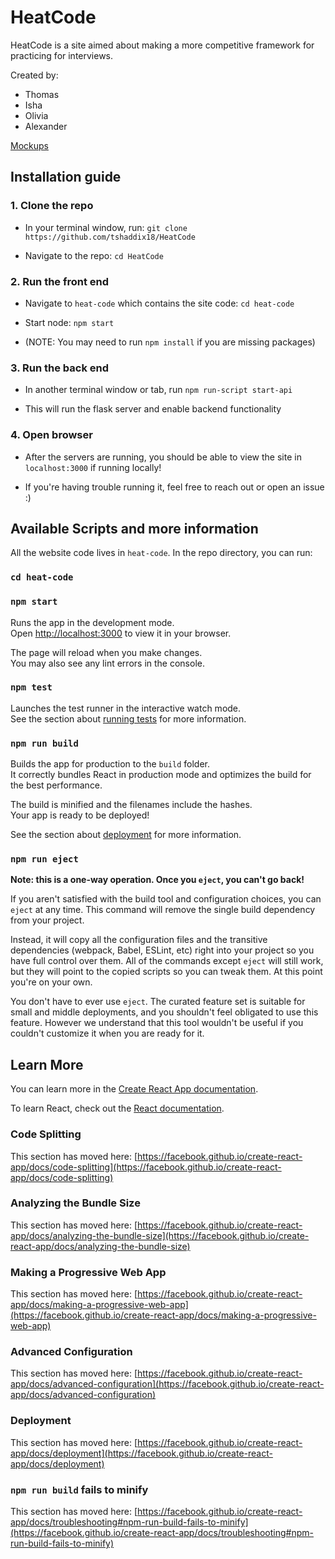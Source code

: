 # HeatCode
HeatCode is a site aimed about making a more competitive framework for practicing for interviews. 

Created by:
- Thomas
- Isha
- Olivia
- Alexander

[Mockups](https://oliviawong314942.invisionapp.com/freehand/HeatCode-JLGHw0Ciq?dsid_h=39b7368f5671a78357590a4db28bacd025cf0ac5b9b7484a7b8c9695fc0ad4ec&uid_h=3ebc275bd3372d8c081fed868194791526e274135924821e7731efa95f5000c0)

## Installation guide
### 1. Clone the repo

  - In your terminal window, run: `git clone https://github.com/tshaddix18/HeatCode`

  - Navigate to the repo: `cd HeatCode`

### 2. Run the front end

  - Navigate to `heat-code` which contains the site code: `cd heat-code`

  - Start node: `npm start`

  - (NOTE: You may need to run `npm install` if you are missing packages)

### 3. Run the back end

  - In another terminal window or tab, run `npm run-script start-api`

  - This will run the flask server and enable backend functionality

### 4. Open browser

  - After the servers are running, you should be able to view the site in `localhost:3000` if running locally! 

  - If you're having trouble running it, feel free to reach out or open an issue :)

## Available Scripts and more information
All the website code lives in `heat-code`. 
In the repo directory, you can run:

### `cd heat-code`
### `npm start`

Runs the app in the development mode.\
Open [http://localhost:3000](http://localhost:3000) to view it in your browser.

The page will reload when you make changes.\
You may also see any lint errors in the console.

### `npm test`

Launches the test runner in the interactive watch mode.\
See the section about [running tests](https://facebook.github.io/create-react-app/docs/running-tests) for more information.

### `npm run build`

Builds the app for production to the `build` folder.\
It correctly bundles React in production mode and optimizes the build for the best performance.

The build is minified and the filenames include the hashes.\
Your app is ready to be deployed!

See the section about [deployment](https://facebook.github.io/create-react-app/docs/deployment) for more information.

### `npm run eject`

**Note: this is a one-way operation. Once you `eject`, you can't go back!**

If you aren't satisfied with the build tool and configuration choices, you can `eject` at any time. This command will remove the single build dependency from your project.

Instead, it will copy all the configuration files and the transitive dependencies (webpack, Babel, ESLint, etc) right into your project so you have full control over them. All of the commands except `eject` will still work, but they will point to the copied scripts so you can tweak them. At this point you're on your own.

You don't have to ever use `eject`. The curated feature set is suitable for small and middle deployments, and you shouldn't feel obligated to use this feature. However we understand that this tool wouldn't be useful if you couldn't customize it when you are ready for it.

## Learn More

You can learn more in the [Create React App documentation](https://facebook.github.io/create-react-app/docs/getting-started).

To learn React, check out the [React documentation](https://reactjs.org/).

### Code Splitting

This section has moved here: [https://facebook.github.io/create-react-app/docs/code-splitting](https://facebook.github.io/create-react-app/docs/code-splitting)

### Analyzing the Bundle Size

This section has moved here: [https://facebook.github.io/create-react-app/docs/analyzing-the-bundle-size](https://facebook.github.io/create-react-app/docs/analyzing-the-bundle-size)

### Making a Progressive Web App

This section has moved here: [https://facebook.github.io/create-react-app/docs/making-a-progressive-web-app](https://facebook.github.io/create-react-app/docs/making-a-progressive-web-app)

### Advanced Configuration

This section has moved here: [https://facebook.github.io/create-react-app/docs/advanced-configuration](https://facebook.github.io/create-react-app/docs/advanced-configuration)

### Deployment

This section has moved here: [https://facebook.github.io/create-react-app/docs/deployment](https://facebook.github.io/create-react-app/docs/deployment)

### `npm run build` fails to minify

This section has moved here: [https://facebook.github.io/create-react-app/docs/troubleshooting#npm-run-build-fails-to-minify](https://facebook.github.io/create-react-app/docs/troubleshooting#npm-run-build-fails-to-minify)
